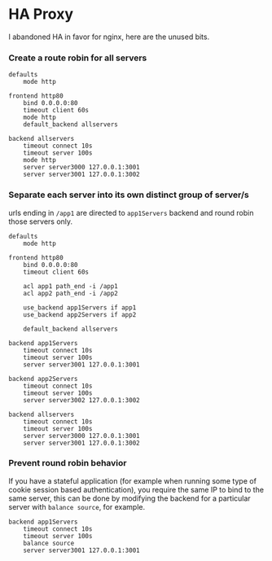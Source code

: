 # HA Proxy

I abandoned HA in favor for nginx, here are the unused bits.

### Create a route robin for all servers

```none
defaults
    mode http

frontend http80
    bind 0.0.0.0:80
    timeout client 60s
    mode http
    default_backend allservers

backend allservers
    timeout connect 10s
    timeout server 100s
    mode http
    server server3000 127.0.0.1:3001
    server server3001 127.0.0.1:3002
```

### Separate each server into its own distinct group of server/s

urls ending in `/app1` are directed to `app1Servers` backend and round robin those servers only.

```none
defaults
    mode http

frontend http80
    bind 0.0.0.0:80
    timeout client 60s

    acl app1 path_end -i /app1
    acl app2 path_end -i /app2

    use_backend app1Servers if app1
    use_backend app2Servers if app2

    default_backend allservers

backend app1Servers
    timeout connect 10s
    timeout server 100s
    server server3001 127.0.0.1:3001

backend app2Servers
    timeout connect 10s
    timeout server 100s
    server server3002 127.0.0.1:3002

backend allservers
    timeout connect 10s
    timeout server 100s
    server server3000 127.0.0.1:3001
    server server3001 127.0.0.1:3002
```

### Prevent round robin behavior

If you have a stateful application (for example when running some type of cookie session based authentication), you require the same IP to bind to
the same server, this can be done by modifying the backend for a particular server with `balance source`, for example.

```none
backend app1Servers
    timeout connect 10s
    timeout server 100s
	balance source
    server server3001 127.0.0.1:3001
```
